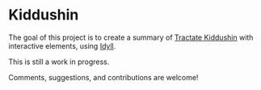 # Kiddushin

The goal of this project is to create a summary of [Tractate Kiddushin](https://www.sefaria.org/Kiddushin?lang=bi) with interactive elements, using [Idyll](https://idyll-lang.org/).

This is still a work in progress.

Comments, suggestions, and contributions are welcome!
